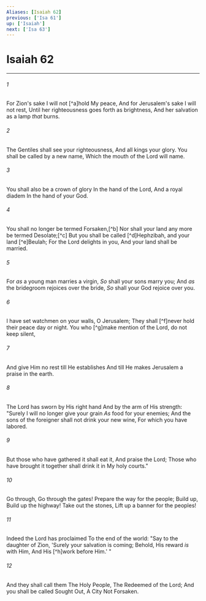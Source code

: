 ```yaml
---
Aliases: [Isaiah 62]
previous: ['Isa 61']
up: ['Isaiah']
next: ['Isa 63']
---
```

# Isaiah 62

***


###### 1 
For Zion's sake I will not [^a]hold My peace, And for Jerusalem's sake I will not rest, Until her righteousness goes forth as brightness, And her salvation as a lamp _that_ burns. 

###### 2 
The Gentiles shall see your righteousness, And all kings your glory. You shall be called by a new name, Which the mouth of the Lord will name. 

###### 3 
You shall also be a crown of glory In the hand of the Lord, And a royal diadem In the hand of your God. 

###### 4 
You shall no longer be termed Forsaken,[^b] Nor shall your land any more be termed Desolate;[^c] But you shall be called [^d]Hephzibah, and your land [^e]Beulah; For the Lord delights in you, And your land shall be married. 

###### 5 
For _as_ a young man marries a virgin, _So_ shall your sons marry you; And _as_ the bridegroom rejoices over the bride, _So_ shall your God rejoice over you. 

###### 6 
I have set watchmen on your walls, O Jerusalem; They shall [^f]never hold their peace day or night. You who [^g]make mention of the Lord, do not keep silent, 

###### 7 
And give Him no rest till He establishes And till He makes Jerusalem a praise in the earth. 

###### 8 
The Lord has sworn by His right hand And by the arm of His strength: "Surely I will no longer give your grain _As_ food for your enemies; And the sons of the foreigner shall not drink your new wine, For which you have labored. 

###### 9 
But those who have gathered it shall eat it, And praise the Lord; Those who have brought it together shall drink it in My holy courts." 

###### 10 
Go through, Go through the gates! Prepare the way for the people; Build up, Build up the highway! Take out the stones, Lift up a banner for the peoples! 

###### 11 
Indeed the Lord has proclaimed To the end of the world: "Say to the daughter of Zion, 'Surely your salvation is coming; Behold, His reward _is_ with Him, And His [^h]work before Him.' " 

###### 12 
And they shall call them The Holy People, The Redeemed of the Lord; And you shall be called Sought Out, A City Not Forsaken.
